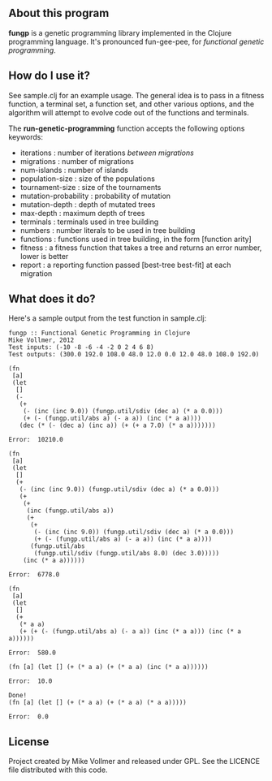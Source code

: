 About this program
------------------

**fungp** is a genetic programming library implemented in the Clojure programming language. It's pronounced 
fun-gee-pee, for *functional genetic programming*. 

How do I use it?
-----------------

See sample.clj for an example usage. The general idea is to pass in a fitness function, a terminal set,
a function set, and other various options, and the algorithm will attempt to evolve code out of 
the functions and terminals.

The **run-genetic-programming** function accepts the following options keywords:

 * iterations : number of iterations *between migrations*
 * migrations : number of migrations
 * num-islands : number of islands
 * population-size : size of the populations
 * tournament-size : size of the tournaments
 * mutation-probability : probability of mutation
 * mutation-depth : depth of mutated trees
 * max-depth : maximum depth of trees
 * terminals : terminals used in tree building
 * numbers : number literals to be used in tree building
 * functions : functions used in tree building, in the form [function arity]
 * fitness : a fitness function that takes a tree and returns an error number, lower is better
 * report : a reporting function passed [best-tree best-fit] at each migration

What does it do?
----------------

Here's a sample output from the test function in sample.clj:

```
fungp :: Functional Genetic Programming in Clojure
Mike Vollmer, 2012
Test inputs: (-10 -8 -6 -4 -2 0 2 4 6 8)
Test outputs: (300.0 192.0 108.0 48.0 12.0 0.0 12.0 48.0 108.0 192.0)

(fn
 [a]
 (let
  []
  (-
   (+
    (- (inc (inc 9.0)) (fungp.util/sdiv (dec a) (* a 0.0)))
    (+ (- (fungp.util/abs a) (- a a)) (inc (* a a))))
   (dec (* (- (dec a) (inc a)) (+ (+ a 7.0) (* a a)))))))

Error:	10210.0

(fn
 [a]
 (let
  []
  (+
   (- (inc (inc 9.0)) (fungp.util/sdiv (dec a) (* a 0.0)))
   (+
    (+
     (inc (fungp.util/abs a))
     (+
      (+
       (- (inc (inc 9.0)) (fungp.util/sdiv (dec a) (* a 0.0)))
       (+ (- (fungp.util/abs a) (- a a)) (inc (* a a))))
      (fungp.util/abs
       (fungp.util/sdiv (fungp.util/abs 8.0) (dec 3.0)))))
    (inc (* a a))))))

Error:	6778.0

(fn
 [a]
 (let
  []
  (+
   (* a a)
   (+ (+ (- (fungp.util/abs a) (- a a)) (inc (* a a))) (inc (* a a))))))

Error:	580.0

(fn [a] (let [] (+ (* a a) (+ (* a a) (inc (* a a))))))

Error:	10.0

Done!
(fn [a] (let [] (+ (* a a) (+ (* a a) (* a a)))))

Error:	0.0
```

License
-------

Project created by Mike Vollmer and released under GPL. See the LICENCE file distributed with this code. 
